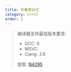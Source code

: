 ```yaml
---
title: 折叠表达式
category: C++17
order: 2
---
```


> 编译器支持最低版本要求:
> * GCC: 6
> * MSVC:
> * Clang: 3.6
>
> 提案: [N4295](http://www.open-std.org/jtc1/sc22/wg21/docs/papers/2014/n4295.html)
